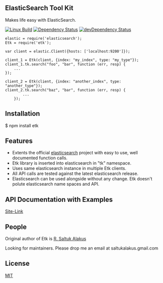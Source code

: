 ## ElasticSearch Tool Kit

Makes life easy with ElasticSearch.

[![Linux Build][travis-image]][travis-url]
[![Dependency Status][david-dm-dev-image]][david-dm-dev-url]
[![devDependency Status][david-dm-devDep-image]][david-dm-devDep-url]

    elastic = require('elasticsearch');
    Etk = require('etk');

    var client = elastic.Client({hosts: ['localhost:9200']});

    client_1 = Etk(client, {index: "my_index", type: "my_type"});
    client_1.tk.search("foo", "bar", function (err, resp) {
        ...
    });

    client_2 = Etk(client, {index: "another_index", type: "another_type"});
    client_2.tk.search("baz", "bar", function (err, resp) {
            ...
        });

## Installation
$ npm install etk

## Features
* Extents the official [elasticsearch](https://github.com/elastic/elasticsearch-js) project with easy to use, well documented function calls.
* Etk library is inserted into elasticsearch in "tk" namespace.
* Uses same elasticsearch instance in multiple Etk clients.
* All API calls are tested against the latest elasticsearch release.
* Elasticsearch can be used alongside without any change. Etk doesn't polute elasticsearch name spaces and API.

## API Documentation with Examples
[Site-Link](http://saltukalakus.github.io/etk)

## People

Original author of Etk is [R. Saltuk Alakus](https://github.com/saltukalakus)

Looking for maintainers. Please drop me an email at saltukalakus.gmail.com

## License

[MIT](LICENSE)

[travis-image]: https://travis-ci.org/saltukalakus/etk.svg?branch=master
[travis-url]: https://travis-ci.org/saltukalakus/etk
[david-dm-dev-image]: https://david-dm.org/saltukalakus/etk.svg?style=flat
[david-dm-dev-url]: https://david-dm.org/saltukalakus/etk
[david-dm-devDep-image]: https://david-dm.org/saltukalakus/etk/dev-status.svg?style=flat
[david-dm-devDep-url]: https://david-dm.org/saltukalakus/etk#info=devDependencies
